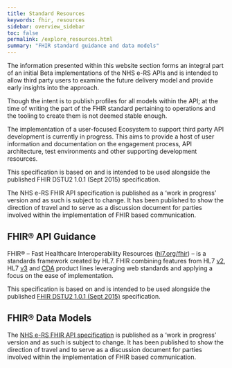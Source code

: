 ```yaml
---
title: Standard Resources
keywords: fhir, resources
sidebar: overview_sidebar
toc: false
permalink: /explore_resources.html
summary: "FHIR standard guidance and data models"
---
```


The information presented within this website section forms an integral part of an initial Beta implementations of the NHS e-RS APIs and is intended to allow third party users to examine the future delivery model and provide early insights into the approach.

Though the intent is to publish profiles for all models within the API; at the time of writing the part of the FHIR standard pertaining to operations and the tooling to create them is not deemed stable enough.

The implementation of a user-focused Ecosystem to support third party API development is currently in progress. This aims to provide a host of user information and documentation on the engagement process, API architecture, test environments and other supporting development resources.

This specification is based on and is intended to be used alongside the published FHIR DSTU2 1.0.1 (Sept 2015) specification.

The NHS e-RS FHIR API specification is published as a ‘work in progress’ version and as such is subject to change. It has been published to show the direction of travel and to serve as a discussion document for parties involved within the implementation of FHIR based communication.

## FHIR® API Guidance ##

FHIR® – Fast Healthcare Interoperability Resources ([hl7.org/fhir](http://hl7.org/fhir/index.html)) – is a standards framework created by HL7. FHIR combining features from HL7 [v2](http://www.hl7.org/implement/standards/product_brief.cfm?product_id=185), HL7 [v3](https://www.hl7.org/implement/standards/product_brief.cfm?product_id=186) and [CDA](http://www.hl7.org/implement/standards/product_brief.cfm?product_id=7) product lines leveraging web standards and applying a focus on the ease of implementation.

This specification is based on and is intended to be used alongside the published [FHIR DSTU2 1.0.1 (Sept 2015)](http://hl7.org/fhir/index.html) specification.

## FHIR® Data Models ##

The [NHS e-RS FHIR API specification](http://data.developer.nhs.uk/fhir/eRS/Chapter.1.About/index.html) is published as a ‘work in progress’ version and as such is subject to change. It has been published to show the direction of travel and to serve as a discussion document for parties involved within the implementation of FHIR based communication.
